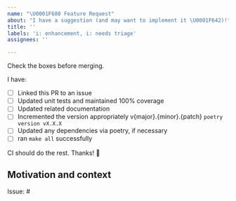 ```yaml
---
name: "\U0001F680 Feature Request"
about: "I have a suggestion (and may want to implement it \U0001F642)!"
title: ''
labels: 'i: enhancement, i: needs triage'
assignees: ''

---
```


Check the boxes before merging.

I have:
- [ ] Linked this PR to an issue
- [ ] Updated unit tests and maintained 100% coverage
- [ ] Updated related documentation
- [ ] Incremented the version appropriately v{major}.{minor}.{patch} `poetry version vX.X.X`
- [ ] Updated any dependencies via poetry, if necessary
- [ ] ran `make all` successfully

CI should do the rest. Thanks! 🎉

## Motivation and context
Issue: #


